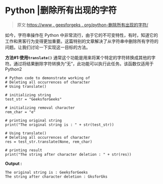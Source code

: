 # Python |删除所有出现的字符

> 原文:[https://www . geesforgeks . org/python-删除所有出现的字符/](https://www.geeksforgeeks.org/python-deleting-all-occurrences-of-character/)

如今，字符串操作在 Python 中非常流行，由于它的不可变特性，有时，知道它的工作和黑客行为变得更加重要。这篇特别的文章解决了从字符串中删除所有字符的问题。让我们讨论一下实现这一目标的方法。

**方法#1:使用`translate()`**
通常这个功能是用来将某个特定的字符转换成其他的字符。通过将结果删除字符转换为“无”，此功能可以执行此任务。该函数仅适用于 Python2

```
# Python code to demonstrate working of
# Deleting all occurrences of character
# Using translate()

# initializing string 
test_str = "GeeksforGeeks"

# initializing removal character
rem_char = "e"

# printing original string 
print("The original string is : " + str(test_str))

# Using translate()
# Deleting all occurrences of character
res = test_str.translate(None, rem_char)

# printing result 
print("The string after character deletion : " + str(res))
```

**Output :**

```
The original string is : GeeksforGeeks
The string after character deletion : GksforGks

```